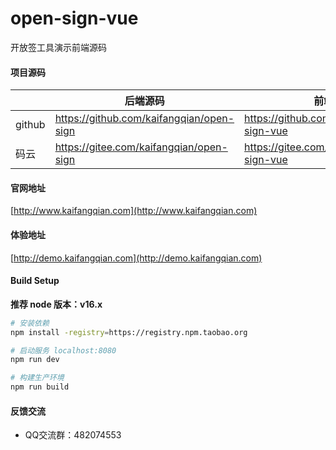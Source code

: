 # open-sign-vue
开放签工具演示前端源码

#### 项目源码
|     |   后端源码  |   前端源码  |
|---  |--- | --- |
|  github   |  https://github.com/kaifangqian/open-sign   |  https://github.com/kaifangqian/open-sign-vue  |
|  码云   |  https://gitee.com/kaifangqian/open-sign   |  https://gitee.com/kaifangqian/open-sign-vue  |

#### 官网地址
[http://www.kaifangqian.com](http://www.kaifangqian.com)

#### 体验地址
[http://demo.kaifangqian.com](http://demo.kaifangqian.com)

#### Build Setup
**推荐 node 版本：v16.x**
``` bash
# 安装依赖
npm install -registry=https://registry.npm.taobao.org

# 启动服务 localhost:8080
npm run dev

# 构建生产环境
npm run build
```


#### 反馈交流

- QQ交流群：482074553
